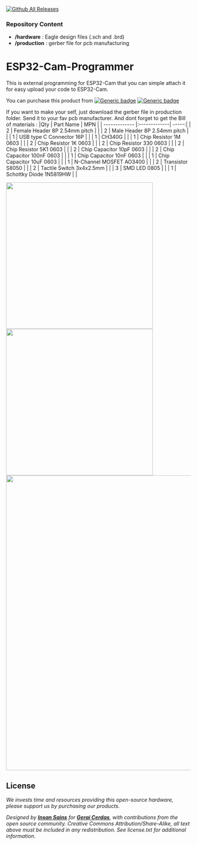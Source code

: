 [![Github All Releases](https://img.shields.io/github/downloads/geraicerdas/ESP32-Cam-Programmer/total.svg)](https://github.com/geraicerdas/ESP32-Cam-Programmer)

### Repository Content
* **/hardware** : Eagle design files (.sch and .brd)
* **/production** : gerber file for pcb manufacturing

# ESP32-Cam-Programmer
This is external programming for ESP32-Cam that you can simple attach it for easy upload your code to ESP32-Cam.

You can purchase this product from [![Generic badge](https://img.shields.io/badge/Indonesia-Tokopedia-<COLOR>.svg)](https://www.tokopedia.com/geraicerdas/esp32-cam-programmer-ai-thinker-esp32-s-camera-5v-serial-converter-module-only) 
[![Generic badge](https://img.shields.io/badge/Worldwide-Unavailable-red.svg)](https://geraicerdas.com)


If you want to make your self, just download the gerber file in production folder. Send it to your fav pcb manufacturer. And dont forget to get the Bill of materials :
|Qty | Part Name | MPN |
| ------------- |:-------------| -----:|
| 2 | Female Header 8P 2.54mm pitch | |
| 2 | Male Header 8P 2.54mm pitch | |
| 1 | USB type C Connector 16P | |
| 1 | CH340G | |
| 1 | Chip Resistor 1M 0603 | |
| 2 | Chip Resistor 1K 0603 | |
| 2 | Chip Resistor 330 0603 | |
| 2 | Chip Resistor 5K1 0603 | |
| 2 | Chip Capacitor 10pF 0603 | |
| 2 | Chip Capacitor 100nF 0603 | |
| 1 | Chip Capacitor 10nF 0603 | |
| 1 | Chip Capacitor 10uF 0603 | |
| 1 | N-Channel MOSFET AO3400 | |
| 2 | Transistor S8050 | |
| 2 | Tactile Switch 3x4x2.5mm | |
| 3 | SMD LED 0805 | |
| 1 | Schottky Diode 1N5819HW | |

<p float="left">
<img src="https://ecs7.tokopedia.net/img/cache/900/VqbcmM/2021/1/20/0cee6626-4e0b-4d04-bf8a-30e3e52d6e20.jpg" width=400 /> 
<img src="https://ecs7.tokopedia.net/img/cache/900/VqbcmM/2021/1/20/560549d7-d495-413d-a784-35417a159ad9.jpg" width=400 /> 
<img src="https://ecs7.tokopedia.net/img/cache/900/VqbcmM/2021/1/20/1244e61b-8b12-4fa8-89a3-6300f83756bb.jpg" width=805 />
</p>

## License
*We invests time and resources providing this open-source hardware, please support us by purchasing our products.*

*Designed by **[Insan Sains](https://www.youtube.com/nextinnovator)** for **[Gerai Cerdas](https://geraicerdas.com)**, with contributions from the open source community. Creative Commons Attribution/Share-Alike, all text above must be included in any redistribution. See license.txt for additional information.*
